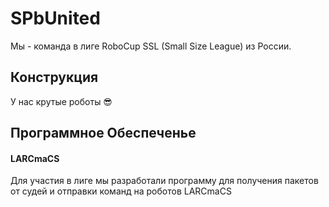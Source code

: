 # SPbUnited

Мы - команда в лиге RoboCup SSL (Small Size League) из России.

## Конструкция

У нас крутые роботы 😎

## Программное Обеспеченье
#### LARCmaCS

Для участия в лиге мы разработали программу для получения пакетов от судей и отправки команд на роботов LARCmaCS
